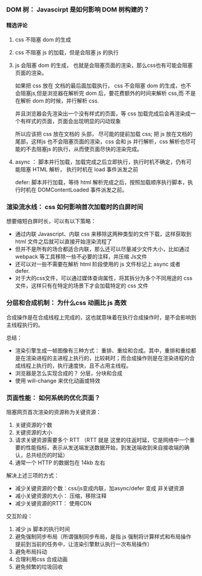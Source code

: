 ### DOM 树： Javascirpt 是如何影响 DOM 树构建的？

#### 精选评论

1. css 不阻塞 dom 的生成

2. css 不阻塞 js 的加载，但是会阻塞 js 的执行

3. js 会阻塞 dom 的生成， 也就是会阻塞页面的渲染，那么css也有可能会阻塞页面的渲染。

   如果把 css 放在 文档的最后面加载执行， css 不会阻塞 dom 的生成，也不会阻塞js,但是浏览器在解析完 dom 后，要花费额外的时间来解析 css,而 不是在解析 dom 的时候，并行解析 css.

   并且浏览器会先渲染出一个没有样式的页面，等 css 加载完成后会再渲染成一个有样式的页面，页面会出现明显的闪动现象

   所以应该把 css 放在文档的 头部， 尽可能的提前加载 css; 把 js 放在文档的尾部，这样js 也不会阻塞页面的渲染，css 会和 js 并行解析，css 解析也尽可能的不去阻塞js 的执行，从而使页面尽快的渲染完成。

4. async ： 脚本并行加载，加载完成之后立即执行，执行时机不确定，仍有可能阻塞 HTML 解析， 执行时机在 load 事件派发之前

   defer: 脚本并行加载，等待 html 解析完成之后，按照加载顺序执行脚本，执行时机在 DOMContentLoaded 事件派发之前。

###  渲染流水线： css 如何影响首次加载时的白屏时间

想要缩短白屏时长，可以有以下策略：

-  通过内联 Javascript、内联 css 来移除这两种类型的文件下载，这样获取到 html 文件之后就可以直接开始渲染流程了
- 但并不是所有的场合都适合内联，那么还可以尽量减少文件大小，比如通过 webpack 等工具移除一些不必要的注释，并压缩 Js文件
- 还可以对一些不需要在解析 html 阶段使用的 js 文件标记上 async 或者 defer.
-  对于大的css文件，可以通过媒体查询属性，将其拆分为多个不同用途的 css 文件，这样只有在特定的场景下才会加载特定的 css 文件

### 分层和合成机制： 为什么css 动画比 js 高效

合成操作是在合成线程上完成的，这也就意味着在执行合成操作时，是不会影响到主线程执行的。

总结：

- 渲染引擎生成一帧图像有三种方式： 重排、重绘和合成。其中，重排和重绘都是在渲染进程的主进程上执行的，比较耗时；而合成操作则是在渲染进程的合成线程上执行的，执行速度快，且不占用主线程。
- 浏览器是怎么实现合成的？ 分层，分块和合成
- 使用 will-change 来优化动画或特效

### 页面性能： 如何系统的优化页面？

阻塞网页首次渲染的资源称为关键资源：

1.  关键资源的个数
2. 关键资源的大小
3. 请求关键资源需要多个 RTT （RTT 就是 这里的往返时延，它是网络中一个重要的性能指标，表示从发送端发送数据开始，到发送端收到来自接收端的确认，总共经历的时延）
4. 通常一个 HTTP 的数据包在 14kb 左右

解决上述三项的方式：

- 减少关键资源的个数：css/js变成内联，加async/defer 变成 非关键资源
- 减小关键资源的大小： 压缩，移除注释
- 减少关键资源的RTT： 使用CDN

交互阶段：

1. 减少 js 脚本的执行时间
2. 避免强制同步布局（所谓强制同步布局，是指 js 强制将计算样式和布局操作提前到当前的任务中，让渲染引擎默认执行一次布局操作）
3. 避免布局抖动
4. 合理利用css 合成动画
5. 避免频繁的垃圾回收


